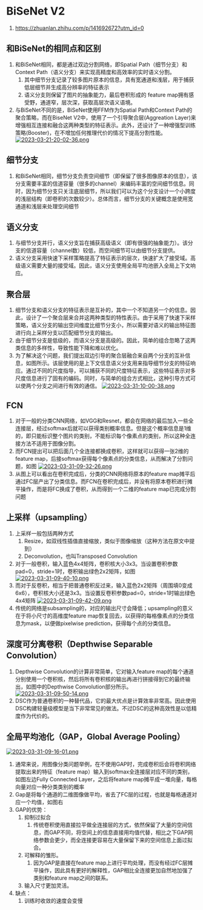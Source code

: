 # BiSeNet V2
1. https://zhuanlan.zhihu.com/p/141692672?utm_id=0

## 和BiSeNet的相同点和区别
1. 和BiSeNet相同，都是通过双边分割网络，即Spatial Path（细节分支）和Context Path（语义分支）来实现高精度和高效率的实时语义分割。
   1. 其中细节分支记录了较多图片原本的信息，具有宽通道和浅层，用于捕获低层细节并生成高分辨率的特征表示
   2. 语义分支则保留了图片的抽象能力，最后卷积形成的 feature map拥有感受野，通道窄，层次深，获取高层次语义语境。
2. 与BiSeNet不同的是，BiSeNet使用FFM作为Spatial Path和Context Path的聚合策略，而在BiseNet V2中，使用了一个引导聚合层(Aggreation Layer)来增强相互连接和融合这两种类型的特征表示。此外，还设计了一种增强型训练策略(Booster)，在不增加任何推理代价的情况下提高分割性能。
   [![2023-03-21-20-02-36.png](https://i.postimg.cc/nLvm3Z6F/2023-03-21-20-02-36.png)](https://postimg.cc/3yxWRM8V)

## 细节分支
1. 和BiSeNet相同，细节分支负责空间细节（即保留了很多图像原本的信息），该分支需要丰富的信道容量（很多的channel）来编码丰富的空间细节信息。同时，因为细节分支只关注底层细节，所以我们可以为这个分支设计一个小跨度的浅层结构（即卷积的次数较少）。总体而言，细节分支的关键概念是使用宽通道和浅层来处理空间细节

## 语义分支
1. 与细节分支并行，语义分支旨在捕获高级语义（即有很强的抽象能力）。该分支的信道容量（channel数）较低，而空间细节可以由细节分支提供。
2. 语义分支采用快速下采样策略提高了特征表示的层次，快速扩大了接受域。高级语义需要大量的接受域。因此，语义分支使用全局平均池嵌入全局上下文响应。

## 聚合层
1. 细节分支和语义分支的特征表示是互补的，其中一个不知道另一个的信息。因此，设计了一个聚合层来合并这两种类型的特性表示。由于采用了快速下采样策略，语义分支的输出空间维度比细节分支小，所以需要对语义的输出特征图进行向上采样分支以匹配细节分支的输出。
2. 由于细节分支是低级的，而语义分支是高级的。因此，简单的组合忽略了这两类信息的多样性，导致性能下降和难以优化。
3. 为了解决这个问题，我们提出双边引导的聚合层融合来自两个分支的互补信息，如图所示。该层使用的是上下文信息语义分支用来指导细节分支的特征响应。通过不同的尺度指导，可以捕获不同的尺度特征表示，这些特征表示对多尺度信息进行了固有的编码。同时，与简单的组合方式相比，这种引导方式可以使两个分支之间进行有效的通信。
   [![2023-03-31-10-00-38.png](https://i.postimg.cc/Nj9Hnsr6/2023-03-31-10-00-38.png)](https://postimg.cc/k2CG6dsG)

## FCN
1. 对于一般的分类CNN网络，如VGG和Resnet，都会在网络的最后加入一些全连接层，经过softmax后就可以获得类别概率信息。但是这个概率信息是1维的，即只能标识整个图片的类别，不能标识每个像素点的类别，所以这种全连接方法不适用于图像分割。
2. 而FCN提出可以把后面几个全连接都换成卷积，这样就可以获得一张2维的feature map，后接softmax获得每个像素点的分类信息，从而解决了分割问题，如图
   [![2023-03-31-09-32-26.png](https://i.postimg.cc/pd5YHXNY/2023-03-31-09-32-26.png)](https://postimg.cc/VS1b9wkd)
3. 从图上可以看出在卷积完成后，分类的CNN网络将原本的feature map摊平后通过FC层产出了分类信息。而FCN在卷积完成后，并没有将原本卷积进行摊平操作，而是将FC换成了卷积，从而得到一个二维的feature map已完成分割问题

## 上采样（upsampling）
1. 上采样一般包括两种方式
   1. Resize，如双线性插值直接缩放，类似于图像缩放（这种方法在原文中提到）
   2. Deconvolution，也叫Transposed Convolution
2. 对于一般卷积，输入蓝色4x4矩阵，卷积核大小3x3。当设置卷积参数pad=0，stride=1时，卷积输出绿色2x2矩阵，如图
   [![2023-03-31-09-40-10.png](https://i.postimg.cc/3rPxW8Db/2023-03-31-09-40-10.png)](https://postimg.cc/237DKfG4)
3. 而对于反卷积，相当于把普通卷积反过来，输入蓝色2x2矩阵（周围填0变成6x6），卷积核大小还是3x3。当设置反卷积参数pad=0，stride=1时输出绿色4x4矩阵
   [![2023-03-31-09-42-09.png](https://i.postimg.cc/BnFDt762/2023-03-31-09-42-09.png)](https://postimg.cc/Js1t2qjh)
4. 传统的网络是subsampling的，对应的输出尺寸会降低；upsampling的意义在于将小尺寸的高维度feature map恢复回去，以获得的每格像素点的分类信息为mask，以便做pixelwise prediction，获得每个点的分类信息。

## 深度可分离卷积（Depthwise Separable Convolution）
1. Depthwise Convolution的计算非常简单，它对输入feature map的每个通道分别使用一个卷积核，然后将所有卷积核的输出再进行拼接得到它的最终输出，如图中的Depthwise Convolution部分所示。
   [![2023-03-31-09-50-14.png](https://i.postimg.cc/XvSV7QGG/2023-03-31-09-50-14.png)](https://postimg.cc/Mn5k90Yq)
2. DSC作为普通卷积的一种替代品，它的最大优点是计算效率非常高。因此使用DSC构建轻量级模型是当下非常常见的做法。不过DSC的这种高效性是以低精度作为代价的。
   
## 全局平均池化（GAP，Global Average Pooling）
[![2023-03-31-09-16-01.png](https://i.postimg.cc/BbcmfwG5/2023-03-31-09-16-01.png)](https://postimg.cc/BPbTxpbt)
1. 通常来说，用图像分类问题举例，在不使用GAP时，完成卷积后会将卷积网络提取出来的特征（feature map）输入到softmax全连接层对应不同的类别，如图左边Fully Connected Layer，之后将feature map摊平成一堆向量，每格向量对应一种分类类别的概率
2. Gap是将每个通道的二维图像做平均，省去了FC层的过程，也就是每格通道对应一个均值，如图右
3. GAP的优势：
   1. 抑制过拟合
      1. 传统卷积使用直接拉平做全连接层的方式，依然保留了大量的空间信息，而GAP不同，将空间上的信息直接用均值代替，相比之下GAP网络参数会更少，而全连接更容易在大量保留下来的空间信息上面过拟合。
   2. 可解释的雏形。
      1. 因为GAP是直接在feature map上进行平均处理，而没有经过FC层摊平操作，因此具有更好的解释性，GAP相比全连接更加自然地加强了类别和feature map之间的联系。
   3. 输入尺寸更加灵活。
4. 缺点：
   1. 训练时收敛的速度会变慢





